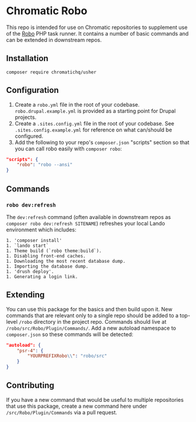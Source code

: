 # Chromatic Robo

This repo is intended for use on Chromatic repositories to supplement use of the
[Robo](https://robo.li/) PHP task runner. It contains a number of basic commands
and can be extended in downstream repos.

## Installation

`composer require chromatichq/usher`

## Configuration

1. Create a `robo.yml` file in the root of your codebase. `robo.drupal.example.yml`
is provided as a starting point for Drupal projects.
1. Create a `.sites.config.yml` file in the root of your codebase. See
`.sites.config.example.yml` for reference on what can/should be configured.
1. Add the following to your repo's `composer.json` "scripts" section so that you
can call robo easily with `composer robo`:

```json
"scripts": {
    "robo": "robo --ansi"
}
```

## Commands

### `robo dev:refresh`

The `dev:refresh` command (often available in downstream repos as
`composer robo dev:refresh SITENAME`) refreshes your local Lando environment
which includes:

    1. 'composer install'
    1. `lando start`
    1. Theme build (`robo theme:build`).
    1. Disabling front-end caches.
    1. Downloading the most recent database dump.
    1. Importing the database dump.
    1. 'drush deploy'.
    1. Generating a login link.

## Extending

You can use this package for the basics and then build upon it. New commands
that are relevant only to a single repo should be added to a top-level `/robo`
directory in the project repo. Commands should live at `/robo/src/Robo/Plugin/Commands/`.
Add a new autoload namespace to `composer.json` so these commands will be
detected:

```json
"autoload": {
    "psr-4": {
        "YOURPREFIXRobo\\": "robo/src"
    }
}
```

## Contributing

If you have a new command that would be useful to multiple repositories that use
this package, create a new command here under `/src/Robo/Plugin/Commands` via a
pull request.
